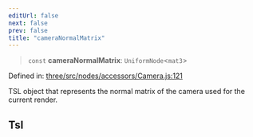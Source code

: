 ```yaml
---
editUrl: false
next: false
prev: false
title: "cameraNormalMatrix"
---
```


> `const` **cameraNormalMatrix**: `UniformNode`\<`mat3`\>

Defined in: [three/src/nodes/accessors/Camera.js:121](https://github.com/DefinitelyMaybe/three-i18n/blob/fa57b79433d1c349ffb23a78727299c8d4190136/three/src/nodes/accessors/Camera.js#L121)

TSL object that represents the normal matrix of the camera used for the current render.

## Tsl

